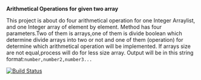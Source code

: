 **Arithmetical Operations for given two array**

This project is about do four arithmetical operation for one Integer Arraylist,
and one Integer array of element by element.
Method has four parameters.Two of them is arrays,one of them is divide boolean  which determine divide arrays into two or not and one of them (operation) for determine which arithmetical operation will be implemented.
If arrays size are not equal,process will do for less size array.
Output will be in this string format:`number,number2,number3...`

[![Build Status](https://travis-ci.org/utkuaysev/myDemoApp.svg?branch=master)](https://travis-ci.org/utkuaysev/myDemoApp) 